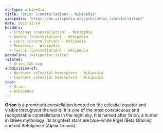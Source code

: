 ```yaml
---
cc-type: wikipedia
title: "Orion (constellation) - Wikipedia"
wikipedia: "https://en.wikipedia.org/wiki/Orion_(constellation)"
date: 2022-11-04
borders:
  - Eridanus (constellation) - Wikipedia
  - Gemini (constellation) - Wikipedia
  - Lepus (constellation) - Wikipedia
  - Monoceros - Wikipedia
  - Taurus (constellation) - Wikipedia
permalink: /wikipedia/:title/
related:
  - Orion_IAU.svg
subdivision-of:
  - Northern celestial hemisphere - Wikipedia
  - Southern celestial hemisphere - Wikipedia
tags:
  - Orion
  - Wikipedia
---
```

**Orion** is a prominent constellation located on the celestial equator and visible throughout the world. It is one of the most conspicuous and recognizable constellations in the night sky. It is named after Orion, a hunter in Greek mythology. Its brightest stars are blue-white Rigel (Beta Orionis) and red Betelgeuse (Alpha Orionis).